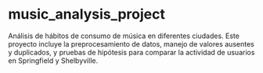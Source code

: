 # music_analysis_project
Análisis de hábitos de consumo de música en diferentes ciudades. Este proyecto incluye la preprocesamiento de datos, manejo de valores ausentes y duplicados, y pruebas de hipótesis para comparar la actividad de usuarios en Springfield y Shelbyville.
